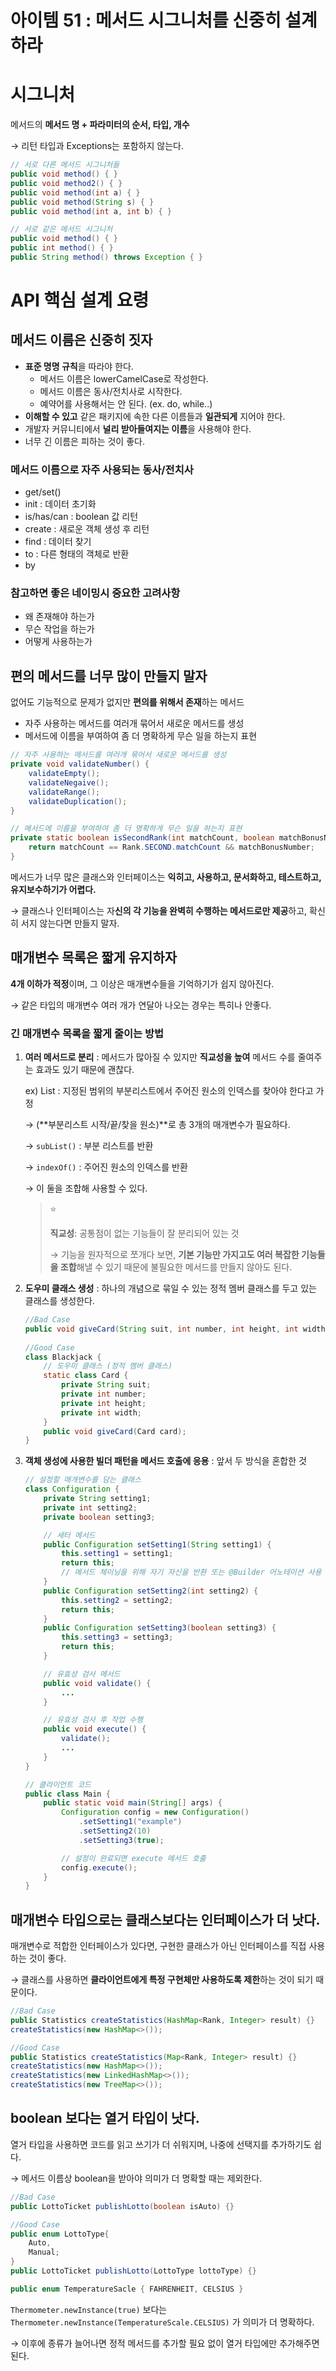 # 아이템 51 : 메서드 시그니처를 신중히 설계하라

# 시그니처

메서드의 **메서드 명 + 파라미터의 순서, 타입, 개수**

→ 리턴 타입과 Exceptions는 포함하지 않는다.

```java
// 서로 다른 메서드 시그니처들
public void method() { } 
public void method2() { } 
public void method(int a) { } 
public void method(String s) { }
public void method(int a, int b) { }

// 서로 같은 메서드 시그니처
public void method() { } 
public int method() { } 
public String method() throws Exception { } 
```

# API 핵심 설계 요령

## 메서드 이름은 신중히 짓자

- **표준 명명 규칙**을 따라야 한다.
    - 메서드 이름은 lowerCamelCase로 작성한다.
    - 메서드 이름은 동사/전치사로 시작한다.
    - 예약어를 사용해서는 안 된다. (ex. do, while..)
- **이해할 수 있고** 같은 패키지에 속한 다른 이름들과 **일관되게** 지어야 한다.
- 개발자 커뮤니티에서 **널리 받아들여지는 이름**을 사용해야 한다.
- 너무 긴 이름은 피하는 것이 좋다.

### 메서드 이름으로 자주 사용되는 동사/전치사

- get/set()
- init : 데이터 초기화
- is/has/can : boolean 값 리턴
- create : 새로운 객체 생성 후 리턴
- find : 데이터 찾기
- to : 다른 형태의 객체로 반환
- by

### **참고하면 좋은 네이밍시 중요한 고려사항**

- 왜 존재해야 하는가
- 무슨 작업을 하는가
- 어떻게 사용하는가

## 편의 메서드를 너무 많이 만들지 말자

없어도 기능적으로 문제가 없지만 **편의를 위해서 존재**하는 메서드

- 자주 사용하는 메서드를 여러개 묶어서 새로운 메서드를 생성
- 메서드에 이름을 부여하여 좀 더 명확하게 무슨 일을 하는지 표현

```java
// 자주 사용하는 메서드를 여러개 묶어서 새로운 메서드를 생성
private void validateNumber() {
    validateEmpty();
    validateNegaive();
    validateRange();
    validateDuplication();
}

// 메서드에 이름을 부여하여 좀 더 명확하게 무슨 일을 하는지 표현
private static boolean isSecondRank(int matchCount, boolean matchBonusNumber) {
    return matchCount == Rank.SECOND.matchCount && matchBonusNumber;
}
```

메서드가 너무 많은 클래스와 인터페이스는 **익히고, 사용하고, 문서화하고, 테스트하고, 유지보수하기가 어렵다.**

→ 클래스나 인터페이스는 자**신의 각 기능을 완벽히 수행하는 메서드로만 제공**하고, 확신히 서지 않는다면 만들지 말자.

## 매개변수 목록은 짧게 유지하자

**4개 이하가 적정**이며, 그 이상은 매개변수들을 기억하기가 쉽지 않아진다. 

→ 같은 타입의 매개변수 여러 개가 연달아 나오는 경우는 특히나 안좋다.

### 긴 매개변수 목록을 짧게 줄이는 방법

1. **여러 메서드로 분리** : 메서드가 많아질 수 있지만 **직교성을 높여** 메서드 수를 줄여주는 효과도 있기 때문에 괜찮다.
    
    
    ex) List : 지정된 범위의 부분리스트에서 주어진 원소의 인덱스를 찾아야 한다고 가정
    
    → (**부분리스트 시작/끝/찾을 원소)**로 총 3개의 매개변수가 필요하다.
    
    → `subList()` : 부분 리스트를 반환
    
    → `indexOf()` : 주어진 원소의 인덱스를 반환
    
    → 이 둘을 조합해 사용할 수 있다.
    
    > ⭐  
    >  
    > **직교성**: 공통점이 없는 기능들이 잘 분리되어 있는 것  
    >  
    > → 기능을 원자적으로 쪼개다 보면, **기본 기능만 가지고도 여러 복잡한 기능들을 조합**해낼 수 있기 때문에 불필요한 메서드를 만들지 않아도 된다.  

    

1. **도우미 클래스 생성** : 하나의 개념으로 묶일 수 있는 정적 멤버 클래스를 두고 있는 클래스를 생성한다.
    
    
    ```java
    //Bad Case
    public void giveCard(String suit, int number, int height, int width) {}
        
    //Good Case
    class Blackjack {
        // 도우미 클래스 (정적 멤버 클래스)
        static class Card {
            private String suit;
            private int number;
            private int height;
            private int width;
        }
        public void giveCard(Card card);
    }
    ```
    

1. **객체 생성에 사용한 빌더 패턴을 메서드 호출에 응용** : 앞서 두 방식을 혼합한 것
    
    
    ```java
    // 설정할 매개변수를 담는 클래스
    class Configuration {
        private String setting1;
        private int setting2;
        private boolean setting3;
    
        // 세터 메서드
        public Configuration setSetting1(String setting1) {
            this.setting1 = setting1;
            return this; 
            // 메서드 체이닝을 위해 자기 자신을 반환 또는 @Builder 어노테이션 사용
        }
        public Configuration setSetting2(int setting2) {
            this.setting2 = setting2;
            return this; 
        }
        public Configuration setSetting3(boolean setting3) {
            this.setting3 = setting3;
            return this; 
        }
    
        // 유효성 검사 메서드
        public void validate() {
            ...
        }
    
        // 유효성 검사 후 작업 수행
        public void execute() {
            validate();
            ...
        }
    }
    
    // 클라이언트 코드
    public class Main {
        public static void main(String[] args) {
            Configuration config = new Configuration()
                .setSetting1("example")
                .setSetting2(10)
                .setSetting3(true);
    
            // 설정이 완료되면 execute 메서드 호출
            config.execute();
        }
    }
    ```
    

## 매개변수 타입으로는 클래스보다는 인터페이스가 더 낫다.

매개변수로 적합한 인터페이스가 있다면, 구현한 클래스가 아닌 인터페이스를 직접 사용하는 것이 좋다. 

→ 클래스를 사용하면 **클라이언트에게 특정 구현체만 사용하도록 제한**하는 것이 되기 때문이다.

```java
//Bad Case
public Statistics createStatistics(HashMap<Rank, Integer> result) {}
createStatistics(new HashMap<>());

//Good Case
public Statistics createStatistics(Map<Rank, Integer> result) {}
createStatistics(new HashMap<>());
createStatistics(new LinkedHashMap<>());
createStatistics(new TreeMap<>());
```

## boolean 보다는 열거 타입이 낫다.

열거 타입을 사용하면 코드를 읽고 쓰기가 더 쉬워지며, 나중에 선택지를 추가하기도 쉽다.

→ 메서드 이름상 boolean을 받아야 의미가 더 명확할 때는 제외한다.

```java
//Bad Case
public LottoTicket publishLotto(boolean isAuto) {}

//Good Case
public enum LottoType{
    Auto,
    Manual;
}
public LottoTicket publishLotto(LottoType lottoType) {}
```

```java
public enum TemperatureSacle { FAHRENHEIT, CELSIUS }
```

`Thermometer.newInstance(true)` 보다는 
`Thermometer.newInstance(TemperatureScale.CELSIUS)` 가 의미가 더 명확하다.

→ 이후에 종류가 늘어나면 정적 메서드를 추가할 필요 없이 열거 타입에만 추가해주면 된다.